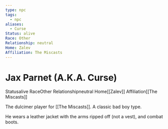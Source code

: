 ```yaml
---
type: npc
tags:
  - npc
aliases:
  - Curse
Status: alive
Race: Other
Relationship: neutral
Home: Zalev
Affiliation: The Miscasts
---
```


# Jax Parnet (A.K.A. Curse)
<span class="dataview inline-field"><span class="inline-field-key">Status</span><span class="inline-field-value">alive</span></span>
<span class="dataview inline-field"><span class="inline-field-key">Race</span><span class="inline-field-value">Other</span></span>
<span class="dataview inline-field"><span class="inline-field-key">Relationship</span><span class="inline-field-value">neutral</span></span>
<span class="dataview inline-field"><span class="inline-field-key">Home</span><span class="inline-field-value">[[Zalev]]</span></span>
<span class="dataview inline-field"><span class="inline-field-key">Affiliation</span><span class="inline-field-value">[[The Miscasts]]</span></span>

The dulcimer player for [[The Miscasts]]. A classic bad boy type. 

He wears a leather jacket with the arms ripped off (not a vest), and combat boots. 